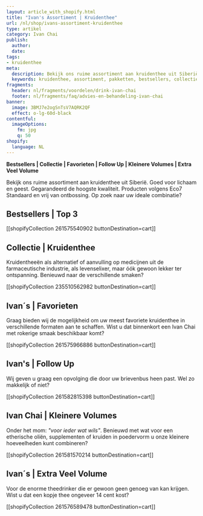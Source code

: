 ```yaml
---
layout: article_with_shopify.html
title: "Ivan's Assortiment | Kruidenthee"
url: /nl/shop/ivans-assortiment-kruidenthee
type: artikel
category: Ivan Chai
publish:
  author:
  date:
tags:
- kruidenthee
meta:
  description: Bekijk ons ruime assortiment aan kruidenthee uit Siberië. Gegarandeerd de hoogste kwaliteit. Benieuwd naar de verschillende pakketten?
  keywords: kruidenthee, assortiment, pakketten, bestsellers, collectie, favorieten, kilobags, inzichten, geschenkdoos
fragments:
  header: nl/fragments/voordelen/drink-ivan-chai
  footer: nl/fragments/faq/advies-en-behandeling-ivan-chai
banner:
  image: 3BMJ7e2ogSnTsV7AQRK2QF
  effect: o-lg-60d-black
contentful:
  imageOptions:
    fm: jpg
    q: 50
shopify:
  language: NL
---
```

**Bestsellers | Collectie | Favorieten | Follow Up | Kleinere Volumes | Extra Veel Volume**

Bekijk ons ruime assortiment aan kruidenthee uit Siberië. Goed voor lichaam en geest. Gegarandeerd de hoogste kwaliteit. Producten volgens Eco7 Standaard en vrij van ontbossing. Op zoek naar uw ideale combinatie?

## Bestsellers | Top 3

[[shopifyCollection 261575540902 buttonDestination=cart]]

## Collectie | Kruidenthee

Kruidentheeën als alternatief of aanvulling op medicijnen uit de farmaceutische industrie, als levenselixer, maar óók gewoon lekker ter ontspanning. Benieuwd naar de verschillende smaken?

[[shopifyCollection 235510562982 buttonDestination=cart]]

## Ivan´s | Favorieten

Graag bieden wij de mogelijkheid om uw meest favoriete kruidenthee in verschillende formaten aan te schaffen. Wist u dat binnenkort een Ivan Chai met rokerige smaak beschikbaar komt?

[[shopifyCollection 261575966886 buttonDestination=cart]]

## Ivan's | Follow Up

Wij geven u graag een opvolging die door uw brievenbus heen past. Wel zo makkelijk of niet?

[[shopifyCollection 261582815398 buttonDestination=cart]]

## Ivan Chai | Kleinere Volumes

Onder het mom: _"voor ieder wat wils"_. Benieuwd met wat voor een etherische oliën, supplementen of kruiden in poedervorm u onze kleinere hoeveelheden kunt combineren?

[[shopifyCollection 261581570214 buttonDestination=cart]]

## Ivan´s | Extra Veel Volume

Voor de enorme theedrinker die er gewoon geen genoeg van kan krijgen. Wist u dat een kopje thee ongeveer 14 cent kost?

[[shopifyCollection 261576589478 buttonDestination=cart]]
